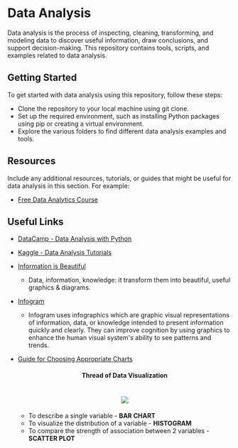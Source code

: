 # Data Analysis

Data analysis is the process of inspecting, cleaning, transforming, and modeling data to discover useful information, draw conclusions, and support decision-making. This repository contains tools, scripts, and examples related to data analysis.

## Getting Started

To get started with data analysis using this repository, follow these steps:

- Clone the repository to your local machine using git clone.
- Set up the required environment, such as installing Python packages using pip or creating a virtual environment.
- Explore the various folders to find different data analysis examples and tools.

## Resources

Include any additional resources, tutorials, or guides that might be useful for data analysis in this section. For example:

- [Free Data Analytics Course](./data.analytics.course.md)

## Useful Links

- [DataCamp - Data Analysis with Python](https://campus.datacamp.com/courses/exploratory-data-analysis-in-python/getting-to-know-a-dataset?ex=1)
- [Kaggle - Data Analysis Tutorials](https://www.kaggle.com/learn)
- [Information is Beautiful](https://informationisbeautiful.net/)
  - Data, information, knowledge: it transform them into beautiful, useful graphics & diagrams.
- [Infogram](https://infogram.com/)
  - Infogram uses infographics which are graphic visual representations of information, data, or knowledge intended to present information quickly and clearly. They can improve cognition by using graphics to enhance the human visual system's ability to see patterns and trends.
- [Guide for Choosing Appropriate Charts](https://pbs.twimg.com/media/F2SjlH2WMAALYtZ?format=jpg&name=medium)

  <div style="text-align: center;">
    <h4>Thread of Data Visualization<h1>
    <img src="https://pbs.twimg.com/media/F2Rv0sGXMAAEITp?format=jpg&name=900x900">
  </div>

  - To describe a single variable - **BAR CHART**
  - To visualize the distribution of a variable - **HISTOGRAM**
  - To compare the strength of association between 2 variables - **SCATTER PLOT**
